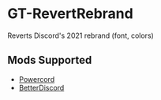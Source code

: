 # GT-RevertRebrand

Reverts Discord's 2021 rebrand (font, colors)

## Mods Supported

- [Powercord](https://powercord.dev)
- [BetterDiscord](https://betterdiscord.app)